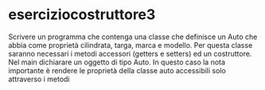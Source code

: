 # eserciziocostruttore3

Scrivere un programma che contenga una classe 
che definisce un Auto che abbia come proprietà
cilindrata, targa, marca e modello.
Per questa classe saranno necessari i metodi 
accessori (getters e setters) ed un costruttore.
Nel main dichiarare un oggetto di tipo Auto.
In questo caso la nota importante è rendere 
le proprietà della classe auto accessibili
solo attraverso i metodi